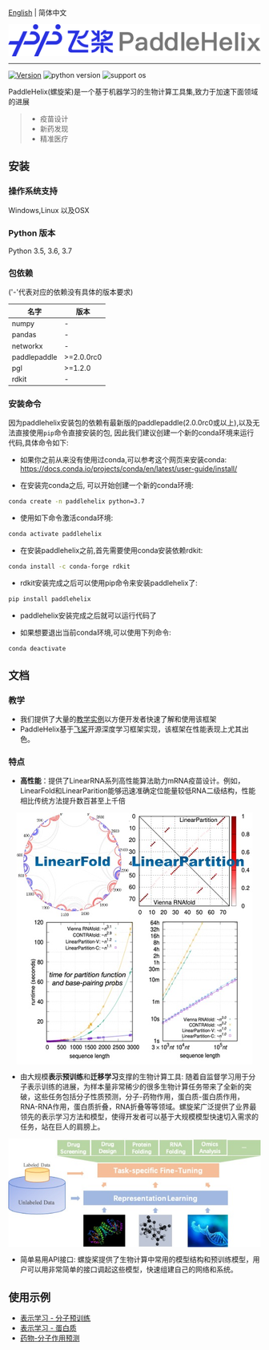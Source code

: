 [English](README.md) | 简体中文

<p align="center">
<img src="./.github/paddlehelix_logo.png" align="middle"
</p>

------
[![Version](https://img.shields.io/github/release/PaddlePaddle/PaddleHelix.svg)](https://github.com/PaddlePaddle/PaddleHelix/releases)
![python version](https://img.shields.io/badge/python-3.6+-orange.svg)
![support os](https://img.shields.io/badge/os-linux%2C%20win%2C%20mac-yellow.svg)

PaddleHelix(螺旋桨)是一个基于机器学习的生物计算工具集,致力于加速下面领域的进展
> * 疫苗设计
> * 新药发现
> * 精准医疗

## 安装

### 操作系统支持

Windows,Linux 以及OSX

### Python 版本

Python 3.5, 3.6, 3.7

### 包依赖

('-'代表对应的依赖没有具体的版本要求)


|  名字 |版本 |
|  ----  | ----  |
| numpy | - |
| pandas | - |
|networkx|-|
|paddlepaddle|\>=2.0.0rc0|
|pgl|\>=1.2.0|
|rdkit|-|


### 安装命令

因为paddlehelix安装包的依赖有最新版的paddlepaddle(2.0.0rc0或以上),以及无法直接使用`pip`命令直接安装的包, 因此我们建议创建一个新的conda环境来运行代码,具体命令如下:

* 如果你之前从来没有使用过conda,可以参考这个网页来安装conda: https://docs.conda.io/projects/conda/en/latest/user-guide/install/

* 在安装完conda之后, 可以开始创建一个新的conda环境:

```bash
conda create -n paddlehelix python=3.7
```

* 使用如下命令激活conda环境:

```bash
conda activate paddlehelix
```

* 在安装paddlehelix之前,首先需要使用conda安装依赖rdkit:
```bash
conda install -c conda-forge rdkit
```
* rdkit安装完成之后可以使用pip命令来安装paddlehelix了:
```bash
pip install paddlehelix
```

* paddlehelix安装完成之后就可以运行代码了

* 如果想要退出当前conda环境,可以使用下列命令:

```bash
conda deactivate
```

## 文档

### 教学
* 我们提供了大量的[教学实例](./tutorials)以方便开发者快速了解和使用该框架
* PaddleHelix基于[飞桨](https://github.com/paddlepaddle/paddle)开源深度学习框架实现，该框架在性能表现上尤其出色。

### 特点

* **高性能**：提供了LinearRNA系列高性能算法助力mRNA疫苗设计。例如，LinearFold和LinearParition能够迅速准确定位能量较低RNA二级结构，性能相比传统方法提升数百甚至上千倍
<p align="center">
<img src="./.github/LinearRNA.jpg" align="middle"
</p>

* 由大规模**表示预训练**和**迁移学习**支撑的生物计算工具: 随着自监督学习用于分子表示训练的进展，为样本量非常稀少的很多生物计算任务带来了全新的突破，这些任务包括分子性质预测，分子-药物作用，蛋白质-蛋白质作用，RNA-RNA作用，蛋白质折叠，RNA折叠等等领域。螺旋桨广泛提供了业界最领先的表示学习方法和模型，使得开发者可以基于大规模模型快速切入需求的任务，站在巨人的肩膀上。
<p align="center">
<img src="./.github/paddlehelix_features.jpg" align="middle"
</p>

* 简单易用API接口: 螺旋桨提供了生物计算中常用的模型结构和预训练模型，用户可以用非常简单的接口调起这些模型，快速组建自己的网络和系统。

## 使用示例
* [表示学习 - 分子预训练](./apps/pretrained_compound)
* [表示学习 - 蛋白质](./apps/pretrained_protein)
* [药物-分子作用预测](./apps/drug_target_interaction)
